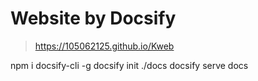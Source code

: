 # Website by Docsify

> https://105062125.github.io/Kweb

npm i docsify-cli -g
docsify init ./docs
docsify serve docs
